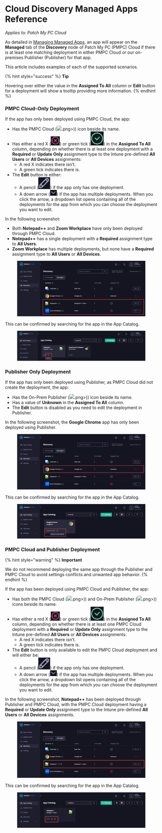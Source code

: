 # Cloud Discovery Managed Apps Reference

_Applies to: Patch My PC Cloud_

As detailed in [Managing Managed Apps](manage-cloud-managed-apps.md), an app will appear on the **Managed** tab of the **Discovery** node of Patch My PC (PMPC) Cloud if there is at least one matching deployment in either PMPC Cloud or our on-premises Publisher (Publisher) for that app.

This article includes examples of each of the supported scenarios.

{% hint style="success" %}
**Tip**

Hovering over either the value in the **Assigned To All** column or **Edit** button for a deployment will show a tooltip providing more information.
{% endhint %}

### PMPC Cloud-Only Deployment

If the app has only been deployed using PMPC Cloud, the app:

* Has the PMPC Cloud (![](/_images/gitbook/image%20%282124).png>)) icon beside its name.
* Has either a red X (<img src="/_images/gitbook/image%20%28379%29.png" alt="" data-size="line">) or green tick (<img src="/_images/gitbook/image%20%28380%29.png" alt="" data-size="line">) in the **Assigned To All** column, depending on whether there is at least one deployment with a **Required** or **Update Only** assignment type to the Intune pre-defined **All Users** or **All Devices** assignments:
  * A red X indicates there isn’t.
  * A green tick indicates there is.
* The **Edit** button is either:
  * A pencil (<img src="/_images/gitbook/image%20%28381%29.png" alt="" data-size="line">) if the app only has one deployment.
  * A down arrow (<img src="/_images/gitbook/image%20%28382%29.png" alt="" data-size="original">) if the app has multiple deployments. When you click the arrow, a dropdown list opens containing all of the deployments for the app from which you can choose the deployment you want to edit.

In the following screenshot:

* Both **Notepad++** and **Zoom Workplace** have only been deployed through PMPC Cloud.
* **Notepad++** has a single deployment with a **Required** assignment type to **All Users**.
* **Zoom Workplace** has multiple deployments, but none have a **Required** assignment type to **All Users** or **All Devices**.

<figure><img src="/_images/gitbook/image%20%282127%29.png" alt="How an app only deployed through PMPC Cloud appears in the “Managed” tab "><figcaption></figcaption></figure>

This can be confirmed by searching for the app in the App Catalog.

<figure><img src="/_images/gitbook/image%20%28384%29.png" alt="How an app only deployed through PMPC Cloud appears in the App Catalog"><figcaption></figcaption></figure>

### Publisher Only Deployment

If the app has only been deployed using Publisher, as PMPC Cloud did not create the deployment, the app:

* Has the On-Prem Publisher (![](/_images/gitbook/image%20%282125).png>)) icon beside its name.
* Has a value of **Unknown** in the **Assigned To All** column.
* The **Edit** button is disabled as you need to edit the deployment in Publisher.

In the following screenshot, the **Google Chrome** app has only been deployed using Publisher.

<figure><img src="/_images/gitbook/image%20%282128%29.png" alt="How an app only deployed through Publisher appears in the “Managed” tab "><figcaption></figcaption></figure>

This can be confirmed by searching for the app in the App Catalog.

<figure><img src="/_images/gitbook/image%20%282129%29.png" alt="How an app only deployed through Publisher appears in the App Catalog"><figcaption></figcaption></figure>

### PMPC Cloud and Publisher Deployment

{% hint style="warning" %}
**Important**

We do not recommend deploying the same app through the Publisher and PMPC Cloud to avoid settings conflicts and unwanted app behavior.
{% endhint %}

If the app has been deployed using PMPC Cloud and Publisher, the app:

* Has both the PMPC Cloud (![](/_images/gitbook/image%20%282124).png>)) and On-Prem Publisher (![](/_images/gitbook/image%20%282125).png>)) icons beside its name.
* Has either a red X (<img src="/_images/gitbook/image%20%28387%29.png" alt="" data-size="line">) or green tick (<img src="/_images/gitbook/image%20%28389%29.png" alt="" data-size="line">) in the **Assigned To All** column, depending on whether there is at least one PMPC Cloud deployment with a **Required** or **Update Only** assignment type to the Intune pre-defined **All Users** or **All Devices** assignments:
  * A red X indicates there isn’t.
  * A green tick indicates there is.
* The **Edit** button is only available to edit the PMPC Cloud deployment and will either be:
  * &#x20;A pencil (<img src="/_images/gitbook/image%20%28390%29.png" alt="" data-size="line">) if the app only has one deployment.
  * A down arrow (<img src="/_images/gitbook/image%20%28391%29.png" alt="" data-size="original">) if the app has multiple deployments. When you click the arrow, a dropdown list opens containing all of the deployments for the app from which you can choose the deployment you want to edit.

In the following screenshot, **Notepad++** has been deployed through Publisher and PMPC Cloud, with the PMPC Cloud deployment having a **Required** or **Update Only** assignment type to the Intune pre-defined **All Users** or **All Devices** assignments.

<figure><img src="/_images/gitbook/image%20%282130%29.png" alt="How an app deployed through both PMPC Cloud and Publisher appears in the “Managed” tab"><figcaption></figcaption></figure>

This can be confirmed by searching for the app in the App Catalog.

<figure><img src="/_images/gitbook/image%20%282131%29.png" alt="How an app deployed through both PMPC Cloud and Publisher appears in the App Catalog"><figcaption></figcaption></figure>
